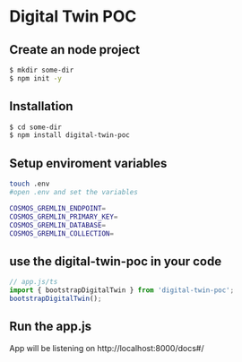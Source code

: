 # Digital Twin POC
## Create an node project

```bash
$ mkdir some-dir
$ npm init -y
```

## Installation

```bash
$ cd some-dir
$ npm install digital-twin-poc
```

## Setup enviroment variables

```bash
touch .env
#open .env and set the variables

COSMOS_GREMLIN_ENDPOINT=
COSMOS_GREMLIN_PRIMARY_KEY=
COSMOS_GREMLIN_DATABASE=
COSMOS_GREMLIN_COLLECTION=
```

## use the digital-twin-poc in your code

```typescript
// app.js/ts
import { bootstrapDigitalTwin } from 'digital-twin-poc';
bootstrapDigitalTwin();
```
## Run the app.js
 App will be listening on http://localhost:8000/docs#/
```
